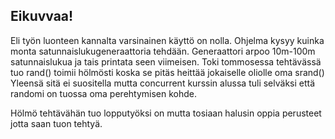 ## Eikuvvaa!

Eli työn luonteen kannalta varsinainen käyttö on nolla.
Ohjelma kysyy kuinka monta satunnaislukugeneraattoria tehdään.
Generaattori arpoo 10m-100m satunnaislukua ja tais printata seen viimeisen.
Toki tommosessa tehtävässä tuo rand() toimii hölmösti koska se pitäs heittää jokaiselle oliolle oma srand()
Yleensä sitä ei suositella mutta concurrent kurssin alussa tuli selväksi että randomi on tuossa oma perehtymisen kohde.

Hölmö tehtävähän tuo lopputyöksi on mutta tosiaan halusin oppia perusteet jotta saan tuon tehtyä.
